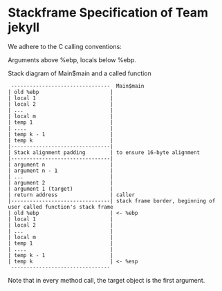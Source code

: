 # Stackframe Specification of Team jekyll

We adhere to the C calling conventions:

Arguments above %ebp, locals below %ebp.

Stack diagram of Main$main and a called function
```
 --------------------------------  Main$main
| old %ebp                       |
| local 1                        |
| local 2                        |
| ...                            |
| local m                        |
| temp 1                         |
| ....                           |
| temp k - 1                     |
| temp k                         |
|--------------------------------|
| Stack alignment padding        | to ensure 16-byte alignment
|--------------------------------|
| argument n                     |
| argument n - 1                 |
| ...                            |
| argument 2                     |
| argument 1 (target)            |
| return address                 | caller
|--------------------------------| stack frame border, beginning of user called function's stack frame
| old %ebp                       | <- %ebp
| local 1                        |
| local 2                        |
| ...                            |
| local m                        |
| temp 1                         |
| ....                           |
| temp k - 1                     |
| temp k                         | <- %esp
 --------------------------------
```

Note that in every method call, the target object is the first argument.